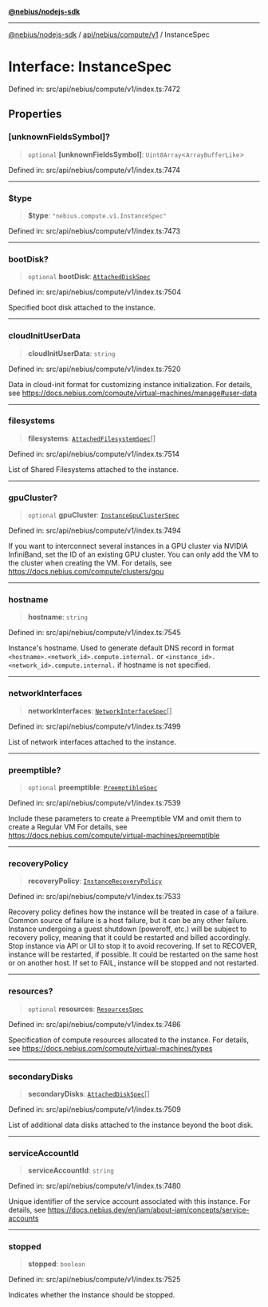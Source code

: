 [**@nebius/nodejs-sdk**](../../../../../README.md)

***

[@nebius/nodejs-sdk](../../../../../README.md) / [api/nebius/compute/v1](../README.md) / InstanceSpec

# Interface: InstanceSpec

Defined in: src/api/nebius/compute/v1/index.ts:7472

## Properties

### \[unknownFieldsSymbol\]?

> `optional` **\[unknownFieldsSymbol\]**: `Uint8Array`\<`ArrayBufferLike`\>

Defined in: src/api/nebius/compute/v1/index.ts:7474

***

### $type

> **$type**: `"nebius.compute.v1.InstanceSpec"`

Defined in: src/api/nebius/compute/v1/index.ts:7473

***

### bootDisk?

> `optional` **bootDisk**: [`AttachedDiskSpec`](AttachedDiskSpec.md)

Defined in: src/api/nebius/compute/v1/index.ts:7504

Specified boot disk attached to the instance.

***

### cloudInitUserData

> **cloudInitUserData**: `string`

Defined in: src/api/nebius/compute/v1/index.ts:7520

Data in cloud-init format for customizing instance initialization.
 For details, see https://docs.nebius.com/compute/virtual-machines/manage#user-data

***

### filesystems

> **filesystems**: [`AttachedFilesystemSpec`](AttachedFilesystemSpec.md)[]

Defined in: src/api/nebius/compute/v1/index.ts:7514

List of Shared Filesystems attached to the instance.

***

### gpuCluster?

> `optional` **gpuCluster**: [`InstanceGpuClusterSpec`](InstanceGpuClusterSpec.md)

Defined in: src/api/nebius/compute/v1/index.ts:7494

If you want to interconnect several instances in a GPU cluster via NVIDIA InfiniBand,
 set the ID of an existing GPU cluster.
 You can only add the VM to the cluster when creating the VM.
 For details, see https://docs.nebius.com/compute/clusters/gpu

***

### hostname

> **hostname**: `string`

Defined in: src/api/nebius/compute/v1/index.ts:7545

Instance's hostname. Used to generate default DNS record in format `<hostname>.<network_id>.compute.internal.`
 or `<instance_id>.<network_id>.compute.internal.` if hostname is not specified.

***

### networkInterfaces

> **networkInterfaces**: [`NetworkInterfaceSpec`](NetworkInterfaceSpec.md)[]

Defined in: src/api/nebius/compute/v1/index.ts:7499

List of network interfaces attached to the instance.

***

### preemptible?

> `optional` **preemptible**: [`PreemptibleSpec`](PreemptibleSpec.md)

Defined in: src/api/nebius/compute/v1/index.ts:7539

Include these parameters to create a Preemptible VM and omit them to create a Regular VM
 For details, see https://docs.nebius.com/compute/virtual-machines/preemptible

***

### recoveryPolicy

> **recoveryPolicy**: [`InstanceRecoveryPolicy`](../type-aliases/InstanceRecoveryPolicy.md)

Defined in: src/api/nebius/compute/v1/index.ts:7533

Recovery policy defines how the instance will be treated in case of a failure. Common source of failure is a host failure, but it can be any other failure.
 Instance undergoing a guest shutdown (poweroff, etc.) will be subject to recovery policy, meaning that it could be restarted and billed accordingly. Stop instance via API or UI to stop it to avoid recovering.
 If set to RECOVER, instance will be restarted, if possible. It could be restarted on the same host or on another host.
 If set to FAIL, instance will be stopped and not restarted.

***

### resources?

> `optional` **resources**: [`ResourcesSpec`](ResourcesSpec.md)

Defined in: src/api/nebius/compute/v1/index.ts:7486

Specification of compute resources allocated to the instance.
 For details, see https://docs.nebius.com/compute/virtual-machines/types

***

### secondaryDisks

> **secondaryDisks**: [`AttachedDiskSpec`](AttachedDiskSpec.md)[]

Defined in: src/api/nebius/compute/v1/index.ts:7509

List of additional data disks attached to the instance beyond the boot disk.

***

### serviceAccountId

> **serviceAccountId**: `string`

Defined in: src/api/nebius/compute/v1/index.ts:7480

Unique identifier of the service account associated with this instance.
 For details, see https://docs.nebius.dev/en/iam/about-iam/concepts/service-accounts

***

### stopped

> **stopped**: `boolean`

Defined in: src/api/nebius/compute/v1/index.ts:7525

Indicates whether the instance should be stopped.
